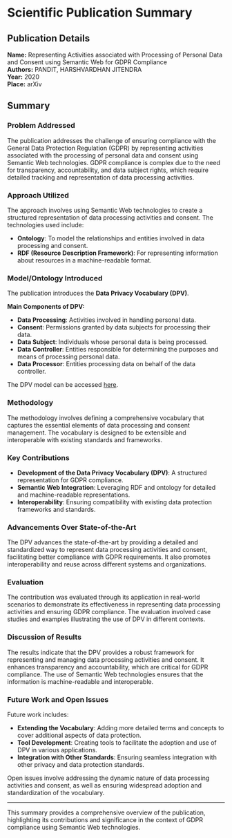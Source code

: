 # Scientific Publication Summary

## Publication Details
**Name:** Representing Activities associated with Processing of Personal Data and Consent using Semantic Web for GDPR Compliance  
**Authors:** PANDIT, HARSHVARDHAN JITENDRA  
**Year:** 2020  
**Place:** arXiv  

## Summary

### Problem Addressed
The publication addresses the challenge of ensuring compliance with the General Data Protection Regulation (GDPR) by representing activities associated with the processing of personal data and consent using Semantic Web technologies. GDPR compliance is complex due to the need for transparency, accountability, and data subject rights, which require detailed tracking and representation of data processing activities.

### Approach Utilized
The approach involves using Semantic Web technologies to create a structured representation of data processing activities and consent. The technologies used include:
- **Ontology**: To model the relationships and entities involved in data processing and consent.
- **RDF (Resource Description Framework)**: For representing information about resources in a machine-readable format.

### Model/Ontology Introduced
The publication introduces the **Data Privacy Vocabulary (DPV)**. 

**Main Components of DPV:**
- **Data Processing**: Activities involved in handling personal data.
- **Consent**: Permissions granted by data subjects for processing their data.
- **Data Subject**: Individuals whose personal data is being processed.
- **Data Controller**: Entities responsible for determining the purposes and means of processing personal data.
- **Data Processor**: Entities processing data on behalf of the data controller.

The DPV model can be accessed [here](https://w3id.org/dpv).

### Methodology
The methodology involves defining a comprehensive vocabulary that captures the essential elements of data processing and consent management. The vocabulary is designed to be extensible and interoperable with existing standards and frameworks.

### Key Contributions
- **Development of the Data Privacy Vocabulary (DPV)**: A structured representation for GDPR compliance.
- **Semantic Web Integration**: Leveraging RDF and ontology for detailed and machine-readable representations.
- **Interoperability**: Ensuring compatibility with existing data protection frameworks and standards.

### Advancements Over State-of-the-Art
The DPV advances the state-of-the-art by providing a detailed and standardized way to represent data processing activities and consent, facilitating better compliance with GDPR requirements. It also promotes interoperability and reuse across different systems and organizations.

### Evaluation
The contribution was evaluated through its application in real-world scenarios to demonstrate its effectiveness in representing data processing activities and ensuring GDPR compliance. The evaluation involved case studies and examples illustrating the use of DPV in different contexts.

### Discussion of Results
The results indicate that the DPV provides a robust framework for representing and managing data processing activities and consent. It enhances transparency and accountability, which are critical for GDPR compliance. The use of Semantic Web technologies ensures that the information is machine-readable and interoperable.

### Future Work and Open Issues
Future work includes:
- **Extending the Vocabulary**: Adding more detailed terms and concepts to cover additional aspects of data protection.
- **Tool Development**: Creating tools to facilitate the adoption and use of DPV in various applications.
- **Integration with Other Standards**: Ensuring seamless integration with other privacy and data protection standards.

Open issues involve addressing the dynamic nature of data processing activities and consent, as well as ensuring widespread adoption and standardization of the vocabulary.

---

This summary provides a comprehensive overview of the publication, highlighting its contributions and significance in the context of GDPR compliance using Semantic Web technologies.